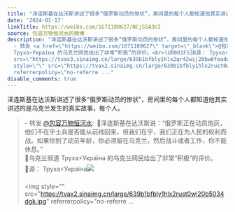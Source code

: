 ```yaml
---
title: "泽连斯基在达沃斯讲述了很多“俄罗斯动员的惨状”，房间里的每个人都知道他其实讲述的是乌克兰发生的真实故事，每个人。 - 转发 @包容万物恒河水:&ensp;\U0001F53B泽连..."
date: '2024-01-17'
linkTitle: https://weibo.com/1671109627/NCjS5A3UI
source: 包容万物恒河水的微博
description: "泽连斯基在达沃斯讲述了很多“俄罗斯动员的惨状”，房间里的每个人都知道他其实讲述的是乌克兰发生的真实故事，每个人。<br><blockquote>
  - 转发 <a href=\"https://weibo.com/1671109627\" target=\"_blank\">@包容万物恒河水</a>: \U0001F53B泽连斯基在达沃斯说：“俄罗斯正在动员炮灰，他们不在乎士兵是否能从前线回来，但我们在乎，我们正在为人民的权利而战。如果你到了动员年龄，你必须留在乌克兰，然后战斗或者工作，你不能休息。”<br>\U0001F53B乌克兰频道
  Труха⚡️Україна 的乌克兰网民给出了非常“积极”的评价。<br>\U0001F53B源： Труха⚡️Україна<img style=\"\"
  src=\"https://tvax3.sinaimg.cn/large/639b1bfbly1hlx2qr42wij20bw0foadw.jpg\" referrerpolicy=\"no-referrer\"><br><br><img
  style=\"\" src=\"https://tvax2.sinaimg.cn/large/639b1bfbly1hlx2rust0wj20b5034dgk.jpg\"
  referrerpolicy=\"no-referre ..."
disable_comments: true
---
```

泽连斯基在达沃斯讲述了很多“俄罗斯动员的惨状”，房间里的每个人都知道他其实讲述的是乌克兰发生的真实故事，每个人。<br><blockquote> - 转发 <a href="https://weibo.com/1671109627" target="_blank">@包容万物恒河水</a>: 🔻泽连斯基在达沃斯说：“俄罗斯正在动员炮灰，他们不在乎士兵是否能从前线回来，但我们在乎，我们正在为人民的权利而战。如果你到了动员年龄，你必须留在乌克兰，然后战斗或者工作，你不能休息。”<br>🔻乌克兰频道 Труха⚡️Україна 的乌克兰网民给出了非常“积极”的评价。<br>🔻源： Труха⚡️Україна<img style="" src="https://tvax3.sinaimg.cn/large/639b1bfbly1hlx2qr42wij20bw0foadw.jpg" referrerpolicy="no-referrer"><br><br><img style="" src="https://tvax2.sinaimg.cn/large/639b1bfbly1hlx2rust0wj20b5034dgk.jpg" referrerpolicy="no-referre ...
